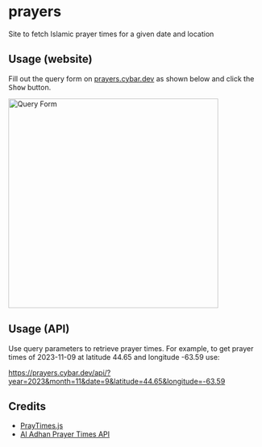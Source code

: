 # prayers

Site to fetch Islamic prayer times for a given date and location

## Usage (website)

Fill out the query form on [prayers.cybar.dev](https://prayers.cybar.dev "website") as shown below and click the <kbd>Show</kbd> button.

<img src="https://github.com/cybardev/prayers/assets/50134239/74a74960-def0-44fe-9be6-39b8f0baafa1" alt="Query Form" style="height:416px;">

## Usage (API)

Use query parameters to retrieve prayer times. For example, to get prayer times of 2023-11-09 at latitude 44.65 and longitude -63.59 use:

<https://prayers.cybar.dev/api/?year=2023&month=11&date=9&latitude=44.65&longitude=-63.59>

## Credits

- [PrayTimes.js](http://praytimes.org/manual)
- [Al Adhan Prayer Times API](https://aladhan.com/prayer-times-api)

